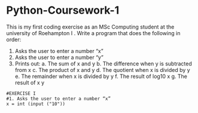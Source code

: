 # Python-Coursework-1
This is my first coding exercise as an MSc Computing student at the university of Roehampton
I . Write a program that does the following in order:
1) Asks the user to enter a number “x”
2) Asks the user to enter a number “y”
3) Prints out:
a. The sum of x and y
b. The difference when y is subtracted from x
c. The product of x and y
d. The quotient when x is divided by y
e. The remainder when x is divided by y
f. The result of log10 x
g. The result of x y

```
#EXERCISE I
#1. Asks the user to enter a number “x” 
x = int (input ("10"))
```
